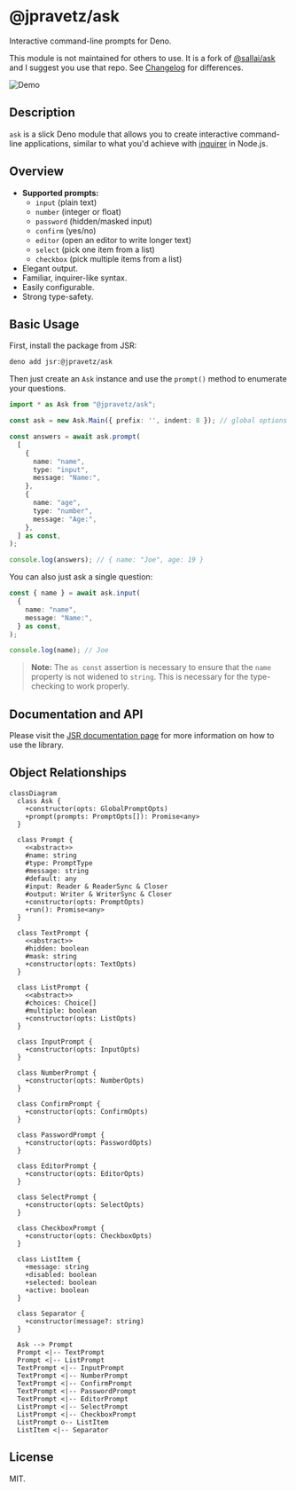 # @jpravetz/ask

Interactive command-line prompts for Deno.

This module is not maintained for others to use. It is a fork of [@sallai/ask](https://github.com/jozsefsallai/ask) and I suggest you use that repo. See [Changelog](./CHANGELOG.md) for differences.

![Demo](.github/assets/demo.gif)

## Description

`ask` is a slick Deno module that allows you to create interactive command-line
applications, similar to what you'd achieve with
[inquirer](https://www.npmjs.com/package/inquirer) in Node.js.

## Overview

- **Supported prompts:**
  - `input` (plain text)
  - `number` (integer or float)
  - `password` (hidden/masked input)
  - `confirm` (yes/no)
  - `editor` (open an editor to write longer text)
  - `select` (pick one item from a list)
  - `checkbox` (pick multiple items from a list)
- Elegant output.
- Familiar, inquirer-like syntax.
- Easily configurable.
- Strong type-safety.

## Basic Usage

First, install the package from JSR:

```sh
deno add jsr:@jpravetz/ask
```

Then just create an `Ask` instance and use the `prompt()` method to enumerate
your questions.

```ts
import * as Ask from "@jpravetz/ask";

const ask = new Ask.Main({ prefix: '', indent: 8 }); // global options are also supported!

const answers = await ask.prompt(
  [
    {
      name: "name",
      type: "input",
      message: "Name:",
    },
    {
      name: "age",
      type: "number",
      message: "Age:",
    },
  ] as const,
);

console.log(answers); // { name: "Joe", age: 19 }
```

You can also just ask a single question:

```ts
const { name } = await ask.input(
  {
    name: "name",
    message: "Name:",
  } as const,
);

console.log(name); // Joe
```

> **Note:** The `as const` assertion is necessary to ensure that the `name`
> property is not widened to `string`. This is necessary for the type-checking
> to work properly.

## Documentation and API

Please visit the [JSR documentation page][docs] for more information on how to
use the library.

## Object Relationships

```mermaid
classDiagram
  class Ask {
    +constructor(opts: GlobalPromptOpts)
    +prompt(prompts: PromptOpts[]): Promise<any>
  }

  class Prompt {
    <<abstract>>
    #name: string
    #type: PromptType
    #message: string
    #default: any
    #input: Reader & ReaderSync & Closer
    #output: Writer & WriterSync & Closer
    +constructor(opts: PromptOpts)
    +run(): Promise<any>
  }

  class TextPrompt {
    <<abstract>>
    #hidden: boolean
    #mask: string
    +constructor(opts: TextOpts)
  }

  class ListPrompt {
    <<abstract>>
    #choices: Choice[]
    #multiple: boolean
    +constructor(opts: ListOpts)
  }

  class InputPrompt {
    +constructor(opts: InputOpts)
  }

  class NumberPrompt {
    +constructor(opts: NumberOpts)
  }

  class ConfirmPrompt {
    +constructor(opts: ConfirmOpts)
  }

  class PasswordPrompt {
    +constructor(opts: PasswordOpts)
  }

  class EditorPrompt {
    +constructor(opts: EditorOpts)
  }

  class SelectPrompt {
    +constructor(opts: SelectOpts)
  }

  class CheckboxPrompt {
    +constructor(opts: CheckboxOpts)
  }

  class ListItem {
    +message: string
    +disabled: boolean
    +selected: boolean
    +active: boolean
  }

  class Separator {
    +constructor(message?: string)
  }

  Ask --> Prompt
  Prompt <|-- TextPrompt
  Prompt <|-- ListPrompt
  TextPrompt <|-- InputPrompt
  TextPrompt <|-- NumberPrompt
  TextPrompt <|-- ConfirmPrompt
  TextPrompt <|-- PasswordPrompt
  TextPrompt <|-- EditorPrompt
  ListPrompt <|-- SelectPrompt
  ListPrompt <|-- CheckboxPrompt
  ListPrompt o-- ListItem
  ListItem <|-- Separator
```

## License

MIT.

[docs]: https://jsr.io/@sallai/ask/doc